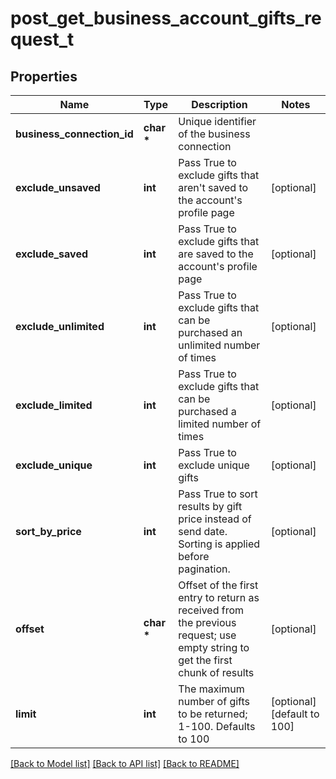 # post_get_business_account_gifts_request_t

## Properties
Name | Type | Description | Notes
------------ | ------------- | ------------- | -------------
**business_connection_id** | **char \*** | Unique identifier of the business connection | 
**exclude_unsaved** | **int** | Pass True to exclude gifts that aren&#39;t saved to the account&#39;s profile page | [optional] 
**exclude_saved** | **int** | Pass True to exclude gifts that are saved to the account&#39;s profile page | [optional] 
**exclude_unlimited** | **int** | Pass True to exclude gifts that can be purchased an unlimited number of times | [optional] 
**exclude_limited** | **int** | Pass True to exclude gifts that can be purchased a limited number of times | [optional] 
**exclude_unique** | **int** | Pass True to exclude unique gifts | [optional] 
**sort_by_price** | **int** | Pass True to sort results by gift price instead of send date. Sorting is applied before pagination. | [optional] 
**offset** | **char \*** | Offset of the first entry to return as received from the previous request; use empty string to get the first chunk of results | [optional] 
**limit** | **int** | The maximum number of gifts to be returned; 1-100. Defaults to 100 | [optional] [default to 100]

[[Back to Model list]](../README.md#documentation-for-models) [[Back to API list]](../README.md#documentation-for-api-endpoints) [[Back to README]](../README.md)


